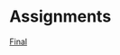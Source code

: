 # Assignments

[Final](http://localhost:8888/notebooks/Downloads/Final%20Python%20Assignment%20.ipynb)

